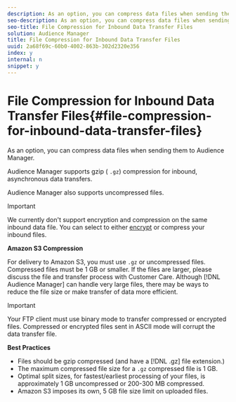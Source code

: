 ```yaml
---
description: As an option, you can compress data files when sending them to Audience Manager.
seo-description: As an option, you can compress data files when sending them to Audience Manager.
seo-title: File Compression for Inbound Data Transfer Files
solution: Audience Manager
title: File Compression for Inbound Data Transfer Files
uuid: 2a68f69c-60b0-4002-863b-302d2320e356
index: y
internal: n
snippet: y
---
```


# File Compression for Inbound Data Transfer Files{#file-compression-for-inbound-data-transfer-files}

As an option, you can compress data files when sending them to Audience Manager.

<!-- 

inbound-file-compression.xml

 -->

Audience Manager supports gzip ( `.gz`) compression for inbound, asynchronous data transfers.

Audience Manager also supports uncompressed files.

>[!IMPORTANT]
>
>We currently don't support encryption and compression on the same inbound data file. You can select to either [encrypt](../../../c-integration/sending-audience-data/batch-data-transfer-explained/inbound-file-encryption.md#concept_94660DC77BAB4D558B793D59988B0A21) or compress your inbound files.

**Amazon S3 Compression**

For delivery to Amazon S3, you must use `.gz` or uncompressed files. Compressed files must be 1 GB or smaller. If the files are larger, please discuss the file and transfer process with Customer Care. Although [!DNL Audience Manager] can handle very large files, there may be ways to reduce the file size or make transfer of data more efficient.

>[!IMPORTANT]
>
>Your FTP client must use binary mode to transfer compressed or encrypted files. Compressed or encrypted files sent in ASCII mode will corrupt the data transfer file.

**Best Practices**

* Files should be gzip compressed (and have a [!DNL .gz] file extension.) 
* The maximum compressed file size for a `.gz` compressed file is 1 GB. 
* Optimal split sizes, for fastest/earliest processing of your files, is approximately 1 GB uncompressed or 200-300 MB compressed. 
* Amazon S3 imposes its own, 5 GB file size limit on uploaded files.

